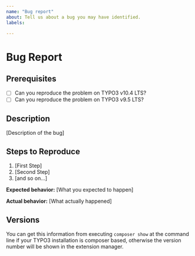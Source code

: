 ```yaml
---
name: "Bug report"
about: Tell us about a bug you may have identified.
labels:

---
```


# Bug Report

## Prerequisites

* [ ] Can you reproduce the problem on TYPO3 v10.4 LTS?
* [ ] Can you reproduce the problem on TYPO3 v9.5 LTS?

## Description

[Description of the bug]

## Steps to Reproduce

1. [First Step]
2. [Second Step]
3. [and so on...]

**Expected behavior:** [What you expected to happen]

**Actual behavior:** [What actually happened]

## Versions

You can get this information from executing `composer show` at the command line if your TYPO3 installation is composer based, otherwise the version number will be shown in the extension manager.